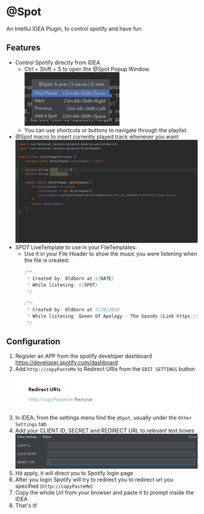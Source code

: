 # @Spot
An IntelliJ IDEA Plugin, to control spotify and have fun.

## Features
* Control Spotify directly from IDEA
    * Ctrl + Shift + S to open the @Spot Popup Window.
    ![@Spot Popup](readme_resources/atspot_popup.png?raw=true "@Spot Popup") 
    * You can use shortcuts or buttons to navigate through the playlist.
* @Spot macro to insert currently played track whenever you want
        ![Show](readme_resources/show_case.gif?raw=true "Show")
* ${SPOT}$ LiveTemplate to use in your FileTemplates:
    * Use it in your File Header to show the music you were listening when the file is created:
        ``` java
        /**
         * Created by: Oldborn at ${DATE}
         * While listening: ${SPOT}
         */
        ```
       ``` java
      /**
        * Created by: Oldborn at 7/20/2020
        * While listening: Queen Of Apology - The Sounds @Link https://open.spotify.com/track/3Vhz7k3JplPZDXNHarFMTb
        */
       ```

## Configuration
1. Register an APP from the spotify developer dashboard https://developer.spotify.com/dashboard
2. Add `http://copyPasteMe` to Redirect URIs from the `EDIT SETTINGS` button
![Redirect Url](readme_resources/redirect_url.png?raw=true "Redirect Url")
3. In IDEA; from the settings menu find the `@Spot`, usually under the `Other Settings` tab
4. Add your CLIENT ID, SECRET and REDIRECT URL to relevant text boxes
![Settings Menu](readme_resources/settings_menu.png?raw=true "Settings Menu")
5. Hit apply, it will direct you to Spotify login page
6. After you login Spotify will try to redirect you to redirect url you specified (`http://copyPasteMe`)
7. Copy the whole Url from your browser and paste it to prompt inside the IDEA 
8. That's it!
